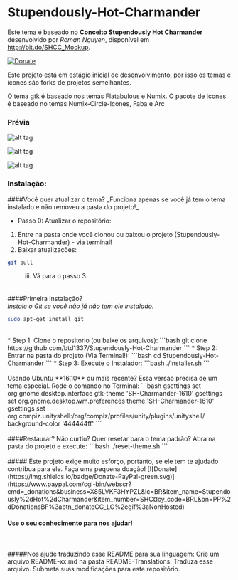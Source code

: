 # Stupendously-Hot-Charmander

Este tema é baseado no **Conceito Stupendously Hot Charmander** desenvolvido por _Roman Nguyen_, disponível em http://bit.do/SHCC_Mockup.

[![Donate](https://img.shields.io/badge/Donate-PayPal-green.svg)](https://www.paypal.com/cgi-bin/webscr?cmd=_donations&business=X85LVKF3HYPZL&lc=BR&item_name=Stupendously%2dHot%2dCharmander&item_number=SHC&currency_code=BRL&bn=PP%2dDonationsBF%3abtn_donateCC_LG%2egif%3aNonHosted)

Este projeto está em estágio inicial de desenvolvimento, por isso os temas e icones são forks de projetos semelhantes.
 
O tema gtk é baseado nos temas Flatabulous e Numix.
O pacote de icones é baseado no temas Numix-Circle-Icones, Faba e Arc


### Prévia

![alt tag](https://raw.githubusercontent.com/btd1337/Stupendously-Hot-Charmander/master/preview/preview1.png)


![alt tag](https://raw.githubusercontent.com/btd1337/Stupendously-Hot-Charmander/master/preview/preview2.png)


![alt tag](https://raw.githubusercontent.com/btd1337/Stupendously-Hot-Charmander/master/preview/preview3.png)



### Instalação:
<p>
<p>
####Você quer atualizar o tema?
_Funciona apenas se você já tem o tema instalado e não removeu a pasta do projeto!_

* Passo 0: Atualizar o repositório:
 1. Entre na pasta onde você clonou ou baixou o projeto (Stupendously-Hot-Charmander) - via terminal!
 2. Baixar atualizações:
```bash
git pull
```
&nbsp;&nbsp;&nbsp;&nbsp;&nbsp;&nbsp;&nbsp;&nbsp;&nbsp;&nbsp;iii. Vá para o passo 3.
<br>
<br>
<br>
####Primeira Instalação?
<br>
_Instale o Git se você não já não tem ele instalado._
```bash
sudo apt-get install git
```
<br>
* Step 1: Clone o repositorio (ou baixe os arquivos):
```bash
git clone https://github.com/btd1337/Stupendously-Hot-Charmander
```
* Step 2: Entrar na pasta do projeto (Via Terminal!):
```bash
cd Stupendously-Hot-Charmander
```
* Step 3: Execute o Instalador:
```bash
./installer.sh
```
<br>
<br>
Usando Ubuntu **16.10** ou mais recente? Essa versão precisa de um tema especial.
Rode o comando no Terminal:
```bash
gsettings set org.gnome.desktop.interface gtk-theme 'SH-Charmander-1610'
gsettings set org.gnome.desktop.wm.preferences theme 'SH-Charmander-1610'
gsettings set org.compiz.unityshell:/org/compiz/profiles/unity/plugins/unityshell/ background-color '444444ff'
```
<br>
<br>
####Restaurar?
Não curtiu? Quer resetar para o tema padrão?
Abra na pasta do projeto e execute:
```bash
./reset-theme.sh
```
<br>
<br>
##### Este projeto exige muito esforço, portanto, se ele tem te ajudado contribua para ele. Faça uma pequena doação!
[![Donate](https://img.shields.io/badge/Donate-PayPal-green.svg)](https://www.paypal.com/cgi-bin/webscr?cmd=_donations&business=X85LVKF3HYPZL&lc=BR&item_name=Stupendously%2dHot%2dCharmander&item_number=SHC&currency_code=BRL&bn=PP%2dDonationsBF%3abtn_donateCC_LG%2egif%3aNonHosted)

<br>


#### Use o seu conhecimento para nos ajudar!
<br>
<br>
#####Nos ajude traduzindo esse README para sua linguagem:
Crie um arquivo README-xx.md na pasta README-Translations.
Traduza esse arquivo.
Submeta suas modificações para este repositório.
<br>
